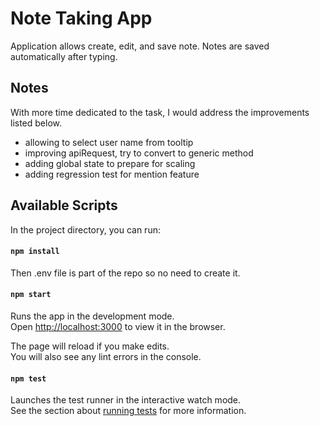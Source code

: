 # Note Taking App

Application allows create, edit, and save note. Notes are saved automatically after typing.

## Notes

With more time dedicated to the task, I would address the improvements listed below.

- allowing to select user name from tooltip
- improving apiRequest, try to convert to generic method
- adding global state to prepare for scaling
- adding regression test for mention feature

## Available Scripts

In the project directory, you can run:

#### `npm install`

Then .env file is part of the repo so no need to create it.

#### `npm start`

Runs the app in the development mode.\
Open [http://localhost:3000](http://localhost:3000) to view it in the browser.

The page will reload if you make edits.\
You will also see any lint errors in the console.

#### `npm test`

Launches the test runner in the interactive watch mode.\
See the section about [running tests](https://facebook.github.io/create-react-app/docs/running-tests) for more information.
